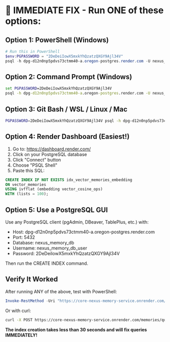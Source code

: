 # 🚨 IMMEDIATE FIX - Run ONE of these options:

## Option 1: PowerShell (Windows)
```powershell
# Run this in PowerShell
$env:PGPASSWORD = "2DeDeiIowX5mxkYhQzatzQXGY9Ajl34V"
psql -h dpg-d12n0np5pdvs73ctmm40-a.oregon-postgres.render.com -U nexus_memory_db_user nexus_memory_db -c "CREATE INDEX IF NOT EXISTS idx_vector_memories_embedding ON vector_memories USING ivfflat (embedding vector_cosine_ops) WITH (lists = 100);"
```

## Option 2: Command Prompt (Windows)
```cmd
set PGPASSWORD=2DeDeiIowX5mxkYhQzatzQXGY9Ajl34V
psql -h dpg-d12n0np5pdvs73ctmm40-a.oregon-postgres.render.com -U nexus_memory_db_user nexus_memory_db -c "CREATE INDEX IF NOT EXISTS idx_vector_memories_embedding ON vector_memories USING ivfflat (embedding vector_cosine_ops) WITH (lists = 100);"
```

## Option 3: Git Bash / WSL / Linux / Mac
```bash
PGPASSWORD=2DeDeiIowX5mxkYhQzatzQXGY9Ajl34V psql -h dpg-d12n0np5pdvs73ctmm40-a.oregon-postgres.render.com -U nexus_memory_db_user nexus_memory_db -c "CREATE INDEX IF NOT EXISTS idx_vector_memories_embedding ON vector_memories USING ivfflat (embedding vector_cosine_ops) WITH (lists = 100);"
```

## Option 4: Render Dashboard (Easiest!)
1. Go to: https://dashboard.render.com/
2. Click on your PostgreSQL database
3. Click "Connect" button
4. Choose "PSQL Shell"
5. Paste this SQL:
```sql
CREATE INDEX IF NOT EXISTS idx_vector_memories_embedding 
ON vector_memories 
USING ivfflat (embedding vector_cosine_ops) 
WITH (lists = 100);
```

## Option 5: Use a PostgreSQL GUI
Use any PostgreSQL client (pgAdmin, DBeaver, TablePlus, etc.) with:
- Host: dpg-d12n0np5pdvs73ctmm40-a.oregon-postgres.render.com
- Port: 5432
- Database: nexus_memory_db
- Username: nexus_memory_db_user
- Password: 2DeDeiIowX5mxkYhQzatzQXGY9Ajl34V

Then run the CREATE INDEX command.

## Verify It Worked
After running ANY of the above, test with PowerShell:
```powershell
Invoke-RestMethod -Uri "https://core-nexus-memory-service.onrender.com/memories/query" -Method Post -Headers @{"Content-Type"="application/json"} -Body '{"query":"test","limit":5}' | ConvertTo-Json
```

Or with curl:
```bash
curl -X POST https://core-nexus-memory-service.onrender.com/memories/query -H "Content-Type: application/json" -d '{"query":"test","limit":5}'
```

**The index creation takes less than 30 seconds and will fix queries IMMEDIATELY!**